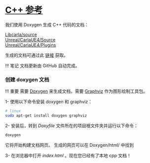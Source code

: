 # [C++ 参考](https://carla.readthedocs.io/en/latest/ref_cpp/) 
我们使用 Doxygen 生成 C++ 代码的文档：

[Libcarla/source](http://carla.org/Doxygen/html/dir_b9166249188ce33115fd7d5eed1849f2.html) <br>
[Unreal/CarlaUE4/Source](http://carla.org/Doxygen/html/dir_733e9da672a36443d0957f83d26e7dbf.html) <br>
[Unreal/CarlaUE4/Plugins](http://carla.org/Doxygen/html/dir_8fc34afb5f07a67966c78bf5319f94ae.html)

生成的文档可通过此 [链接](http://carla.org/Doxygen/html/index.html) 获取。

!!! 笔记
    文档更新由 GitHub 自动完成。

### 创建 doxygen 文档

!!! 重要
    需要 [Doxygen](http://www.doxygen.nl/index.html) 来生成文档，需要 [Graphviz](https://www.graphviz.org/) 作为图形绘制工具包。 

1- 使用以下命令安装 doxygen 和 graphviz：

```sh
# linux
sudo apt-get install doxygen graphviz
```

2- 安装后，转到 _Doxyfile_ 文件所在的项目根文件夹并运行以下命令：

```sh
doxygen
```

它将开始构建文档网页。
生成的网页可以在 Doxygen/html/ 中找到

3- 在浏览器中打开 _index.html_ 。现在您已经有了本地 cpp 文档！
